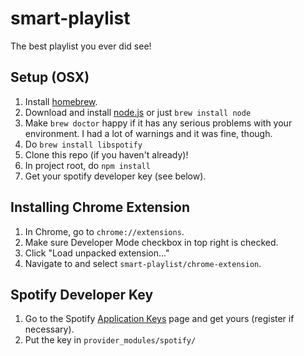 smart-playlist
==============
The best playlist you ever did see!

Setup (OSX)
---------------------------
1. Install [homebrew](http://brew.sh/).
2. Download and install [node.js](http://nodejs.org/download/) or just `brew install node`
3. Make `brew doctor` happy if it has any serious problems with your environment. I had a lot of warnings and it was fine, though.
4. Do `brew install libspotify`
5. Clone this repo (if you haven't already)!
6. In project root, do `npm install`
7. Get your spotify developer key (see below).

Installing Chrome Extension
---------------------------
1. In Chrome, go to `chrome://extensions`.
2. Make sure Developer Mode checkbox in top right is checked.
3. Click "Load unpacked extension..."
4. Navigate to and select `smart-playlist/chrome-extension`.

Spotify Developer Key
---------------------
1. Go to the Spotify [Application Keys](https://devaccount.spotify.com/my-account/keys/) page and get yours (register if necessary).
2. Put the key in `provider_modules/spotify/`
 
